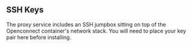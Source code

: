 ## SSH Keys
The proxy service includes an SSH jumpbox sitting on top of the Openconnect container's network stack.
You will need to place your key pair here before installing.
